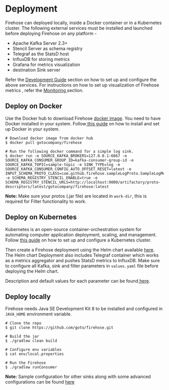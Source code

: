 # Deployment

Firehose can deployed locally, inside a Docker container or in a Kubernetes cluster. The following external services must be installed and launched before deploying Firehose on any platform -

- Apache Kafka Server 2.3+
- Stencil Server as schema registry
- Telegraf as the StatsD host
- InfluxDB for storing metrics
- Grafana for metrics visualization
- destination Sink server

Refer the [Development Guide](../contribute/development.md) section on how to set up and configure the above services. For instructions on how to set up visualization of Firehose metrics , refer the [Monitoring ](../concepts/monitoring.md#setting-up-grafana-with-firehose)section.

## Deploy on Docker

Use the Docker hub to download Firehose [docker image](https://hub.docker.com/r/gotocompany/firehose/). You need to have Docker installed in your system. Follow[ this guide](https://www.docker.com/products/docker-desktop) on how to install and set up Docker in your system.

```text
# Download docker image from docker hub
$ docker pull gotocompany/firehose

# Run the following docker command for a simple log sink.
$ docker run -e SOURCE_KAFKA_BROKERS=127.0.0.1:6667 -e SOURCE_KAFKA_CONSUMER_GROUP_ID=kafka-consumer-group-id -e SOURCE_KAFKA_TOPIC=sample-topic -e SINK_TYPE=log -e SOURCE_KAFKA_CONSUMER_CONFIG_AUTO_OFFSET_RESET=latest -e INPUT_SCHEMA_PROTO_CLASS=com.github.firehose.sampleLogProto.SampleLogMessage -e SCHEMA_REGISTRY_STENCIL_ENABLE=true -e SCHEMA_REGISTRY_STENCIL_URLS=http://localhost:9000/artifactory/proto-descriptors/latest/gotocompany/firehose:latest
```

**Note:** Make sure your protos \(.jar file\) are located in `work-dir`, this is required for Filter functionality to work.

## Deploy on Kubernetes

Kubernetes is an open-source container-orchestration system for automating computer application deployment, scaling, and management. Follow [this guide](https://kubernetes.io/docs/setup/) on how to set up and configure a Kubernetes cluster.

Then create a Firehose deployment using the Helm chart available [here](https://github.com/goto/charts/tree/main/stable/firehose). The Helm chart Deployment also includes Telegraf container which works as a metrics aggregator and pushes StatsD metrics to InfluxDB. Make sure to configure all Kafka, sink and filter parameters in `values.yaml` file before deploying the Helm chart.

Description and default values for each parameter can be found[ here](https://github.com/goto/charts/tree/main/stable/firehose#values).

## Deploy locally

Firehose needs Java SE Development Kit 8 to be installed and configured in `JAVA_HOME` environment variable.

```text
# Clone the repo
$ git clone https://github.com/goto/firehose.git

# Build the jar
$ ./gradlew clean build

# Configure env variables
$ cat env/local.properties

# Run the Firehose
$ ./gradlew runConsumer
```

**Note:** Sample configuration for other sinks along with some advanced configurations can be found [here](https://github.com/goto/firehose/blob/main/docs/reference/configuration.md)
